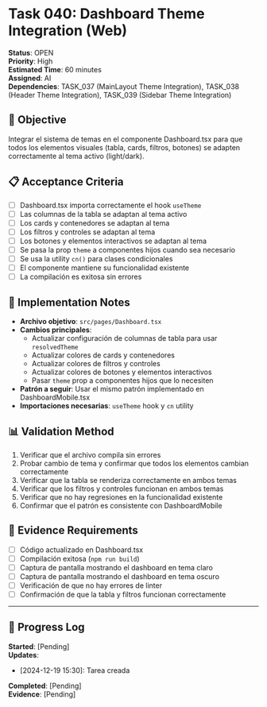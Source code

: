 # Task 040: Dashboard Theme Integration (Web)

**Status**: OPEN  
**Priority**: High  
**Estimated Time**: 60 minutes  
**Assigned**: AI  
**Dependencies**: TASK_037 (MainLayout Theme Integration), TASK_038 (Header Theme Integration), TASK_039 (Sidebar Theme Integration)

## 🎯 Objective
Integrar el sistema de temas en el componente Dashboard.tsx para que todos los elementos visuales (tabla, cards, filtros, botones) se adapten correctamente al tema activo (light/dark).

## 📋 Acceptance Criteria
- [ ] Dashboard.tsx importa correctamente el hook `useTheme`
- [ ] Las columnas de la tabla se adaptan al tema activo
- [ ] Los cards y contenedores se adaptan al tema
- [ ] Los filtros y controles se adaptan al tema
- [ ] Los botones y elementos interactivos se adaptan al tema
- [ ] Se pasa la prop `theme` a componentes hijos cuando sea necesario
- [ ] Se usa la utility `cn()` para clases condicionales
- [ ] El componente mantiene su funcionalidad existente
- [ ] La compilación es exitosa sin errores

## 🔧 Implementation Notes
- **Archivo objetivo**: `src/pages/Dashboard.tsx`
- **Cambios principales**:
  - Actualizar configuración de columnas de tabla para usar `resolvedTheme`
  - Actualizar colores de cards y contenedores
  - Actualizar colores de filtros y controles
  - Actualizar colores de botones y elementos interactivos
  - Pasar `theme` prop a componentes hijos que lo necesiten
- **Patrón a seguir**: Usar el mismo patrón implementado en DashboardMobile.tsx
- **Importaciones necesarias**: `useTheme` hook y `cn` utility

## 📊 Validation Method
1. Verificar que el archivo compila sin errores
2. Probar cambio de tema y confirmar que todos los elementos cambian correctamente
3. Verificar que la tabla se renderiza correctamente en ambos temas
4. Verificar que los filtros y controles funcionan en ambos temas
5. Verificar que no hay regresiones en la funcionalidad existente
6. Confirmar que el patrón es consistente con DashboardMobile

## 📁 Evidence Requirements
- [ ] Código actualizado en Dashboard.tsx
- [ ] Compilación exitosa (`npm run build`)
- [ ] Captura de pantalla mostrando el dashboard en tema claro
- [ ] Captura de pantalla mostrando el dashboard en tema oscuro
- [ ] Verificación de que no hay errores de linter
- [ ] Confirmación de que la tabla y filtros funcionan correctamente

---

## 📝 Progress Log
**Started**: [Pending]  
**Updates**: 
- [2024-12-19 15:30]: Tarea creada

**Completed**: [Pending]  
**Evidence**: [Pending]
